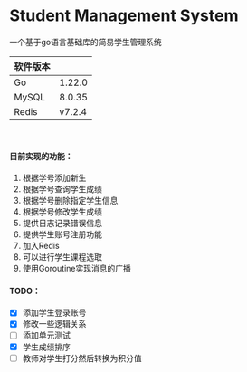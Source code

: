 # Student Management System

一个基于go语言基础库的简易学生管理系统



| 软件版本 |        |
| -------- | ------ |
| Go       | 1.22.0 |
| MySQL    | 8.0.35 |
| Redis    | v7.2.4 |

​			 

#### 目前实现的功能：

1. 根据学号添加新生 
2. 根据学号查询学生成绩 
3. 根据学号删除指定学生信息 
4. 根据学号修改学生成绩 
5. 提供日志记录错误信息
6. 提供学生账号注册功能
7. 加入Redis
8. 可以进行学生课程选取
9. 使用Goroutine实现消息的广播



#### TODO：

- [x] 添加学生登录账号 
- [x] 修改一些逻辑关系
- [ ] 添加单元测试 
- [x] 学生成绩排序
- [ ] 教师对学生打分然后转换为积分值
